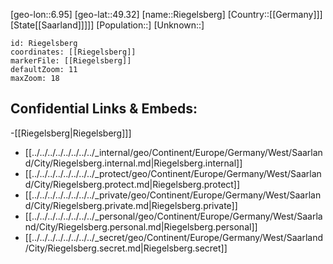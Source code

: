 ﻿---
location: [49.32,6.95]
mapzoom: [7,12] 
mapmarker: city 
type: City
tags:
- geo/City


SpocWebEntityId: 33737
isDeleted: false
confidential: public

---
[geo-lon::6.95]
[geo-lat::49.32]
[name::Riegelsberg]
[Country::[[Germany]]]
[State[[Saarland]]]]]
[Population::]
[Unknown::]


```leaflet
id: Riegelsberg
coordinates: [[Riegelsberg]]
markerFile: [[Riegelsberg]]
defaultZoom: 11 
maxZoom: 18
```


## Confidential Links & Embeds: 
-[[Riegelsberg|Riegelsberg]]] 
- [[../../../../../../../../_internal/geo/Continent/Europe/Germany/West/Saarland/City/Riegelsberg.internal.md|Riegelsberg.internal]] 
- [[../../../../../../../../_protect/geo/Continent/Europe/Germany/West/Saarland/City/Riegelsberg.protect.md|Riegelsberg.protect]] 
- [[../../../../../../../../_private/geo/Continent/Europe/Germany/West/Saarland/City/Riegelsberg.private.md|Riegelsberg.private]] 
- [[../../../../../../../../_personal/geo/Continent/Europe/Germany/West/Saarland/City/Riegelsberg.personal.md|Riegelsberg.personal]] 
- [[../../../../../../../../_secret/geo/Continent/Europe/Germany/West/Saarland/City/Riegelsberg.secret.md|Riegelsberg.secret]] 
